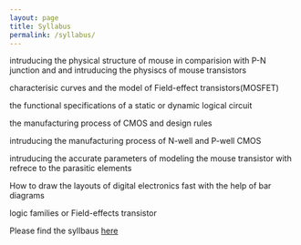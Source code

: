 ```yaml
---
layout: page
title: Syllabus
permalink: /syllabus/
---
```



intruducing the physical structure of mouse in comparision with P-N junction and and intruducing the physiscs of mouse transistors

characterisic curves and the model of Field-effect transistors(MOSFET)

the functional specifications of a static or dynamic logical circuit

the manufacturing process of CMOS and design rules 

intruducing the manufacturing process of N-well and P-well CMOS

intruducing the accurate parameters of modeling the mouse transistor with refrece to the parasitic elements

How to draw  the layouts of digital electronics fast with the  help of bar diagrams

logic families or Field-effects transistor 






Please find the syllbaus [here](/static_files/materials/Syllabus.pdf)